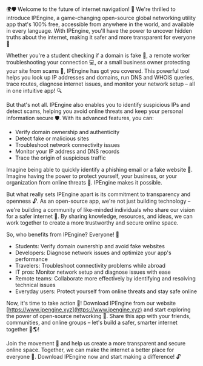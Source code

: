 🌍🛡️ Welcome to the future of internet navigation! 🚀 We're thrilled to introduce IPEngine, a game-changing open-source global networking utility app that's 100% free, accessible from anywhere in the world, and available in every language. With IPEngine, you'll have the power to uncover hidden truths about the internet, making it safer and more transparent for everyone 📡

Whether you're a student checking if a domain is fake 👀, a remote worker troubleshooting your connection 💻, or a small business owner protecting your site from scams 🛑, IPEngine has got you covered. This powerful tool helps you look up IP addresses and domains, run DNS and WHOIS queries, trace routes, diagnose internet issues, and monitor your network setup – all in one intuitive app! 🔍

But that's not all. IPEngine also enables you to identify suspicious IPs and detect scams, helping you avoid online threats and keep your personal information secure 🛡️. With its advanced features, you can:

* Verify domain ownership and authenticity
* Detect fake or malicious sites
* Troubleshoot network connectivity issues
* Monitor your IP address and DNS records
* Trace the origin of suspicious traffic

Imagine being able to quickly identify a phishing email or a fake website 🚫. Imagine having the power to protect yourself, your business, or your organization from online threats 💪. IPEngine makes it possible.

But what really sets IPEngine apart is its commitment to transparency and openness 🔓. As an open-source app, we're not just building technology – we're building a community of like-minded individuals who share our vision for a safer internet 🌈. By sharing knowledge, resources, and ideas, we can work together to create a more trustworthy and secure online space.

So, who benefits from IPEngine? Everyone! 👥

* Students: Verify domain ownership and avoid fake websites
* Developers: Diagnose network issues and optimize your app's performance
* Travelers: Troubleshoot connectivity problems while abroad
* IT pros: Monitor network setup and diagnose issues with ease
* Remote teams: Collaborate more effectively by identifying and resolving technical issues
* Everyday users: Protect yourself from online threats and stay safe online

Now, it's time to take action 🚀! Download IPEngine from our website [https://www.ipengine.xyz](https://www.ipengine.xyz) and start exploring the power of open-source networking 🔭. Share this app with your friends, communities, and online groups – let's build a safer, smarter internet together 💪🌎!

Join the movement 🌈 and help us create a more transparent and secure online space. Together, we can make the internet a better place for everyone 🌟. Download IPEngine now and start making a difference! 🔓